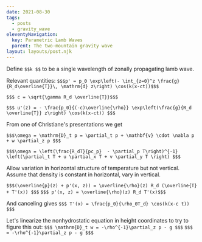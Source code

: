 ```yaml
---
date: 2021-08-30
tags:
  - posts
  - gravity_wave
eleventyNavigation:
  key: Parametric Lamb Waves 
  parent: The two-mountain gravity wave
layout: layouts/post.njk
---
```


Define `$$k $$` to be a single wavelength of zonally propagating lamb wave.

Relevant quantities: 
`$$$p' = p_0 \exp\left(- \int_{z=0}^z \frac{g}{R_d\overline{T}}\, \mathrm{d} z\right) \cos(k(x-ct))$$$`

`$$$ c = \sqrt{\gamma R_d \overline{T}}$$$`

`$$$ u'(z) = - \frac{p_0}{(-c)\overline{\rho}} \exp\left(\frac{g}{R_d \overline{T}} z\right) \cos(k(x-ct)) $$$`

From one of Christiane's presentations we get

`$$$\omega = \mathrm{D}_t p = \partial_t p + \mathbf{v} \cdot \nabla p + w \partial_z p $$$`

`$$$\omega = \left(\frac{R_dT}{pc_p}  - \partial_p T\right)^{-1} \left(\partial_t T + u \partial_x T + v \partial_y T \right) $$$`



Allow variation in horizontal structure of temperature but not vertical. Assume that density is constant in horizontal, vary in vertical.



`$$$(\overline{p}(z) + p'(x, z)) = \overline{\rho}(z) R_d (\overline{T} + T'(x)) $$$`
`$$$ p'(x, z) = \overline{\rho}(z) R_d T'(x)$$$`

And canceling gives `$$$ T'(x) = \frac{p_0}{\rho_0T_d} \cos(k(x-c t)) $$$`

Let's linearize the nonhydrostatic equation in height coordinates to try to figure this out:
`$$$ \mathrm{D}_t w = -\rho^{-1}\partial_z p - g $$$`
`$$$ = -\rho^{-1}\partial_z p - g $$$`






